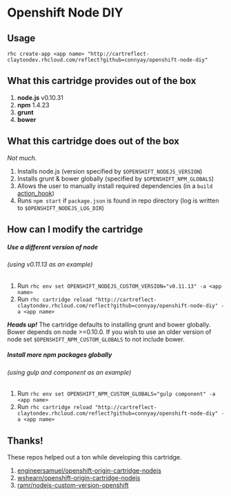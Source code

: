 # Openshift Node DIY

## Usage

`rhc create-app <app name> "http://cartreflect-claytondev.rhcloud.com/reflect?github=connyay/openshift-node-diy"`

What this cartridge provides out of the box
---
1. **node.js** v0.10.31
2. **npm** 1.4.23
3. **grunt**
4. **bower**

What this cartridge does out of the box
---
*Not much.*

1. Installs node.js (version specified by `$OPENSHIFT_NODEJS_VERSION`)
2. Installs grunt & bower globally (specified by `$OPENSHIFT_NPM_GLOBALS`)
3. Allows the user to manually install required dependencies (in a `build` [action_hook](http://openshift.github.io/documentation/oo_user_guide.html#action-hooks))
4. Runs `npm start` if `package.json` is found in repo directory (log is written to `$OPENSHIFT_NODEJS_LOG_DIR`)

How can I modify the cartridge
---

##### Use a different version of node
###### (using v0.11.13 as an example)

1. Run `rhc env set OPENSHIFT_NODEJS_CUSTOM_VERSION="v0.11.13" -a <app name>`
2. Run `rhc cartridge reload "http://cartreflect-claytondev.rhcloud.com/reflect?github=connyay/openshift-node-diy" -a <app name>`

***Heads up!***
The cartridge defaults to installing grunt and bower globally. Bower depends on node >=0.10.0. If you wish to use an older version of node set `$OPENSHIFT_NPM_CUSTOM_GLOBALS` to not include bower.

##### Install more npm packages globally
###### (using gulp and component as an example)

1. Run `rhc env set OPENSHIFT_NPM_CUSTOM_GLOBALS="gulp component" -a <app name>`
2. Run `rhc cartridge reload "http://cartreflect-claytondev.rhcloud.com/reflect?github=connyay/openshift-node-diy" -a <app name>`

Thanks!
---
These repos helped out a ton while developing this cartridge.

1. [engineersamuel/openshift-origin-cartridge-nodejs](https://github.com/engineersamuel/openshift-origin-cartridge-nodejs)
2. [wshearn/openshift-origin-cartridge-nodejs](https://github.com/wshearn/openshift-origin-cartridge-nodejs)
3. [ramr/nodejs-custom-version-openshift](https://github.com/ramr/nodejs-custom-version-openshift)
